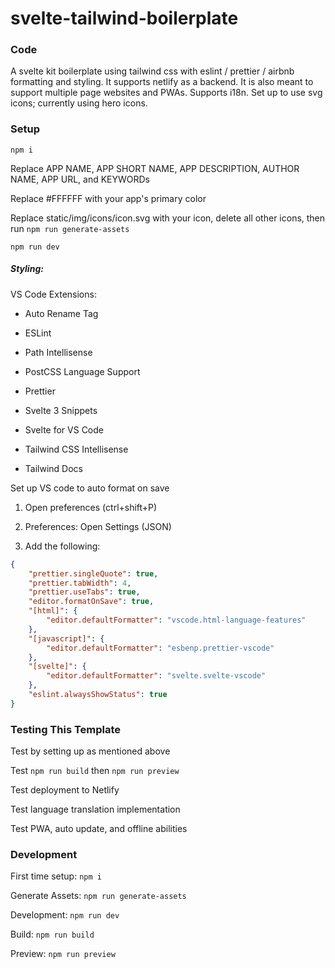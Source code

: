 # svelte-tailwind-boilerplate

### Code

A svelte kit boilerplate using tailwind css with eslint / prettier / airbnb formatting and styling. It supports netlify as a backend. It is also meant to support multiple page websites and PWAs. Supports i18n. Set up to use svg icons; currently using hero icons.

### Setup

`npm i`

Replace APP NAME, APP SHORT NAME, APP DESCRIPTION, AUTHOR NAME, APP URL, and KEYWORDs

Replace #FFFFFF with your app's primary color

Replace static/img/icons/icon.svg with your icon, delete all other icons, then run `npm run generate-assets`

`npm run dev`

##### Styling:

VS Code Extensions:

- Auto Rename Tag

- ESLint

- Path Intellisense

- PostCSS Language Support

- Prettier

- Svelte 3 Snippets

- Svelte for VS Code

- Tailwind CSS Intellisense

- Tailwind Docs

Set up VS code to auto format on save

1. Open preferences (ctrl+shift+P)

2. Preferences: Open Settings (JSON)

3. Add the following:

```json
{
	"prettier.singleQuote": true,
	"prettier.tabWidth": 4,
	"prettier.useTabs": true,
	"editor.formatOnSave": true,
	"[html]": {
		"editor.defaultFormatter": "vscode.html-language-features"
	},
	"[javascript]": {
		"editor.defaultFormatter": "esbenp.prettier-vscode"
	},
	"[svelte]": {
		"editor.defaultFormatter": "svelte.svelte-vscode"
	},
	"eslint.alwaysShowStatus": true
}
```

### Testing This Template

Test by setting up as mentioned above

Test `npm run build` then `npm run preview`

Test deployment to Netlify

Test language translation implementation

Test PWA, auto update, and offline abilities

### Development

First time setup: `npm i`

Generate Assets: `npm run generate-assets`

Development: `npm run dev`

Build: `npm run build`

Preview: `npm run preview`
